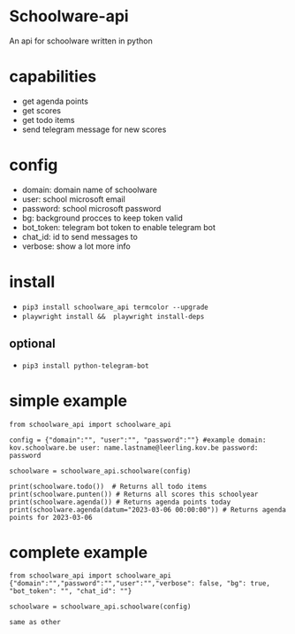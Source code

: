 
# Schoolware-api
An api for schoolware written in python

# capabilities
* get agenda points
* get scores
* get todo items
* send telegram message for new scores

# config
* domain: domain name of schoolware
* user: school microsoft email
* password: school microsoft password
* bg: background procces to keep token valid
* bot_token: telegram bot token to enable telegram bot
* chat_id: id to send messages to
* verbose: show a lot more info

# install
* ```pip3 install schoolware_api termcolor --upgrade ```
* ```playwright install &&  playwright install-deps```

## optional
* ```pip3 install python-telegram-bot```

# simple example

```
from schoolware_api import schoolware_api

config = {"domain":"", "user":"", "password":""} #example domain: kov.schoolware.be user: name.lastname@leerling.kov.be password: password 

schoolware = schoolware_api.schoolware(config)

print(schoolware.todo())  # Returns all todo items
print(schoolware.punten()) # Returns all scores this schoolyear
print(schoolware.agenda()) # Returns agenda points today
print(schoolware.agenda(datum="2023-03-06 00:00:00")) # Returns agenda points for 2023-03-06
```
# complete example
```
from schoolware_api import schoolware_api
{"domain":"","password":"","user":"","verbose": false, "bg": true, "bot_token": "", "chat_id": ""}

schoolware = schoolware_api.schoolware(config)

same as other
```
